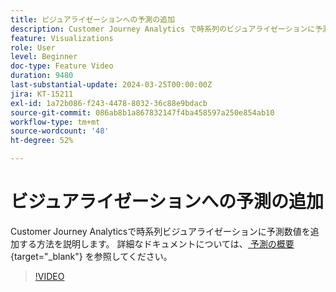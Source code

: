 ```yaml
---
title: ビジュアライゼーションへの予測の追加
description: Customer Journey Analytics で時系列のビジュアライゼーションに予測数値を追加する方法を説明します。
feature: Visualizations
role: User
level: Beginner
doc-type: Feature Video
duration: 9480
last-substantial-update: 2024-03-25T00:00:00Z
jira: KT-15211
exl-id: 1a72b086-f243-4478-8032-36c88e9bdacb
source-git-commit: 086ab8b1a867832147f4ba458597a250e854ab10
workflow-type: tm+mt
source-wordcount: '48'
ht-degree: 52%

---
```


# ビジュアライゼーションへの予測の追加

Customer Journey Analyticsで時系列ビジュアライゼーションに予測数値を追加する方法を説明します。 詳細なドキュメントについては、[ 予測の概要 ](https://experienceleague.adobe.com/en/docs/analytics-platform/using/cja-workspace/forecasting/forecasting#){target="_blank"} を参照してください。

>[!VIDEO](https://video.tv.adobe.com/v/3428021/?learn=on)
